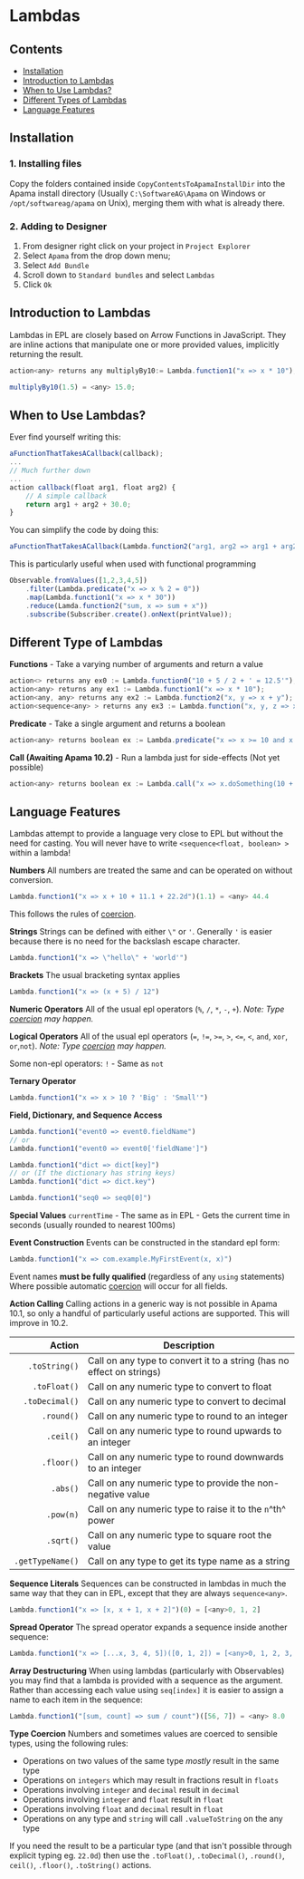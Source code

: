 # Lambdas
## Contents
* [Installation](#install)
* [Introduction to Lambdas](#intro) 
* [When to Use Lambdas?](#usage)
* [Different Types of Lambdas](#lambda-types) 
* [Language Features](#language) 

## <a id="install"></a>Installation
### 1. Installing files
Copy the folders contained inside `CopyContentsToApamaInstallDir` into the Apama install directory (Usually `C:\SoftwareAG\Apama` on Windows or `/opt/softwareag/apama` on Unix), merging them with what is already there.
### 2. Adding to Designer
1. From designer right click on your project in `Project Explorer`
2. Select `Apama` from the drop down menu;
3. Select `Add Bundle`
4. Scroll down to `Standard bundles` and select `Lambdas`
5. Click `Ok`

## <a id="intro"></a>Introduction to Lambdas
Lambdas in EPL are closely based on Arrow Functions in JavaScript. They are inline actions that manipulate one or more provided values, implicitly returning the result.
```javascript
action<any> returns any multiplyBy10:= Lambda.function1("x => x * 10");

multiplyBy10(1.5) = <any> 15.0;
```
## <a id="usage"></a>When to Use Lambdas?
Ever find yourself writing this:
```javascript
aFunctionThatTakesACallback(callback);
... 
// Much further down
...
action callback(float arg1, float arg2) {
	// A simple callback
	return arg1 + arg2 + 30.0;
}
```
You can simplify the code by doing this:
```javascript
aFunctionThatTakesACallback(Lambda.function2("arg1, arg2 => arg1 + arg2 + 30"));
```
This is particularly useful when used with functional programming
```javascript
Observable.fromValues([1,2,3,4,5])
	.filter(Lambda.predicate("x => x % 2 = 0"))
	.map(Lambda.function1("x => x * 30"))
	.reduce(Lamda.function2("sum, x => sum + x"))
	.subscribe(Subscriber.create().onNext(printValue));
```

## <a id="lambda-types"></a>Different Type of Lambdas
**Functions** - Take a varying number of arguments and return a value  
```javascript
action<> returns any ex0 := Lambda.function0("10 + 5 / 2 + ' = 12.5'");
action<any> returns any ex1 := Lambda.function1("x => x * 10");
action<any, any> returns any ex2 := Lambda.function2("x, y => x + y");
action<sequence<any> > returns any ex3 := Lambda.function("x, y, z => x + y / z");
```
**Predicate** - Take a single argument and returns a boolean  
```javascript
action<any> returns boolean ex := Lambda.predicate("x => x >= 10 and x < 20");
```
**Call (Awaiting Apama 10.2)** - Run a lambda just for side-effects (Not yet possible)
```javascript
action<any> returns boolean ex := Lambda.call("x => x.doSomething(10 + 3)");
```
## <a id="language"></a>Language Features
Lambdas attempt to provide a language very close to EPL but without the need for casting. You will never have to write  `<sequence<float, boolean> >` within a lambda!

**Numbers**
All numbers are treated the same and can be operated on without conversion. 
```javascript
Lambda.function1("x => x + 10 + 11.1 + 22.2d")(1.1) = <any> 44.4
```
This follows the rules of [coercion](#coercion).

**Strings**
Strings can be defined with either `\"` or `'`. Generally `'` is easier because there is no need for the backslash escape character.
```javascript
Lambda.function1("x => \"hello\" + 'world'")
```

**Brackets**
The usual bracketing syntax applies
```javascript
Lambda.function1("x => (x + 5) / 12")
```

**Numeric Operators**
All of the usual epl operators (`%`, `/`, `*`, `-`, `+`).
_Note: Type [coercion](#coercion) may happen._

**Logical Operators**
All of the usual epl operators (`=`, `!=`, `>=`, `>`, `<=`, `<`, `and`, `xor`, `or`,`not`). 
_Note: Type [coercion](#coercion) may happen._

Some non-epl operators:
`!` - Same as `not`

**Ternary Operator**
```javascript
Lambda.function1("x => x > 10 ? 'Big' : 'Small'")
```

**Field, Dictionary, and Sequence Access**
```javascript
Lambda.function1("event0 => event0.fieldName")
// or
Lambda.function1("event0 => event0['fieldName']")
```
```javascript
Lambda.function1("dict => dict[key]")
// or (If the dictionary has string keys)
Lambda.function1("dict => dict.key")
```
```javascript
Lambda.function1("seq0 => seq0[0]")
```
**Special Values**
`currentTime` - The same as in EPL - Gets the current time in seconds (usually rounded to nearest 100ms) 

**Event Construction**
Events can be constructed in the standard epl form:
```javascript
Lambda.function1("x => com.example.MyFirstEvent(x, x)")
```
Event names **must be fully qualified** (regardless of any `using` statements)
Where possible automatic [coercion](#coercion) will occur for all fields.

**Action Calling**
Calling actions in a generic way is not possible in Apama 10.1, so only a handful of particularly useful actions are supported. This will improve in 10.2.

|Action          |Description                                                   |
|---------------:|--------------------------------------------------------------|
|   `.toString()`|Call on any type to convert it to a string (has no effect on strings)|
|    `.toFloat()`|Call on any numeric type to convert to float                  |
|  `.toDecimal()`|Call on any numeric type to convert to decimal                |
|      `.round()`|Call on any numeric type to round to an integer               |
|       `.ceil()`|Call on any numeric type to round upwards to an integer       |
|      `.floor()`|Call on any numeric type to round downwards to an integer     |
|        `.abs()`|Call on any numeric type to provide the non-negative value    |
|       `.pow(n)`|Call on any numeric type to raise it to the `n`^th^ power     |
|       `.sqrt()`|Call on any numeric type to square root the value             |
|`.getTypeName()`|Call on any type to get its type name as a string             |
**Sequence Literals**
Sequences can be constructed in lambdas in much the same way that they can in EPL, except that they are always `sequence<any>`.
```javascript
Lambda.function1("x => [x, x + 1, x + 2]")(0) = [<any>0, 1, 2]
```
**Spread Operator**
The spread operator expands a sequence inside another sequence:
```javascript
Lambda.function1("x => [...x, 3, 4, 5])([0, 1, 2]) = [<any>0, 1, 2, 3, 4, 5]
```
**Array Destructuring**
When using lambdas (particularly with Observables) you may find that a lambda is provided with a sequence as the argument. Rather than accessing each value using `seq[index]` it is easier to assign a name to each item in the sequence:
```javascript
Lambda.function1("[sum, count] => sum / count")([56, 7]) = <any> 8.0
```
<a id="coercion"></a>**Type Coercion**
Numbers and sometimes values are coerced to sensible types, using the following rules:
* Operations on two values of the same type _mostly_ result in the same type
* Operations on `integers` which may result in fractions result in `floats`
* Operations involving `integer` and `decimal` result in `decimal`
* Operations involving `integer` and `float` result in `float`
* Operations involving `float` and `decimal` result in `float`
* Operations on any type and `string` will call `.valueToString` on the any type

If you need the result to be a particular type (and that isn't possible through explicit typing eg. `22.0d`) then use the `.toFloat()`, `.toDecimal()`, `.round()`, `ceil()`, `.floor()`, `.toString()` actions.